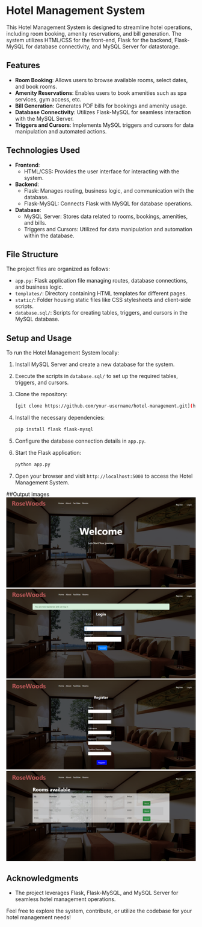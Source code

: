 # Hotel Management System

This Hotel Management System is designed to streamline hotel operations, including room booking, amenity reservations, and bill generation. The system utilizes HTML/CSS for the front-end, Flask for the backend, Flask-MySQL for database connectivity, and MySQL Server for datastorage.

## Features

- **Room Booking**: Allows users to browse available rooms, select dates, and book rooms.
- **Amenity Reservations**: Enables users to book amenities such as spa services, gym access, etc.
- **Bill Generation**: Generates PDF bills for bookings and amenity usage.
- **Database Connectivity**: Utilizes Flask-MySQL for seamless interaction with the MySQL Server.
- **Triggers and Cursors**: Implements MySQL triggers and cursors for data manipulation and automated actions.

## Technologies Used

- **Frontend**:
  - HTML/CSS: Provides the user interface for interacting with the system.
- **Backend**:
  - Flask: Manages routing, business logic, and communication with the database.
  - Flask-MySQL: Connects Flask with MySQL for database operations.
- **Database**:
  - MySQL Server: Stores data related to rooms, bookings, amenities, and bills.
  - Triggers and Cursors: Utilized for data manipulation and automation within the database.

## File Structure

The project files are organized as follows:

- `app.py`: Flask application file managing routes, database connections, and business logic.
- `templates/`: Directory containing HTML templates for different pages.
- `static/`: Folder housing static files like CSS stylesheets and client-side scripts.
- `database.sql/`: Scripts for creating tables, triggers, and cursors in the MySQL database.

## Setup and Usage

To run the Hotel Management System locally:

1. Install MySQL Server and create a new database for the system.
2. Execute the scripts in `database.sql/` to set up the required tables, triggers, and cursors.
3. Clone the repository:

    ```bash
    [git clone https://github.com/your-username/hotel-management.git](https://github.com/harish-123445/HotelHub-Pro.git)
    ```

4. Install the necessary dependencies:

    ```bash
    pip install flask flask-mysql
    ```

5. Configure the database connection details in `app.py`.
6. Start the Flask application:

    ```bash
    python app.py
    ```

7. Open your browser and visit `http://localhost:5000` to access the Hotel Management System.

 ##Output images
 ![plot](images/home_page.png)
 ![plot](images/login.png)
 ![plot](images/register.png)
 ![plot](images/rooms.png)
## Acknowledgments

- The project leverages Flask, Flask-MySQL, and MySQL Server for seamless hotel management operations.

Feel free to explore the system, contribute, or utilize the codebase for your hotel management needs!
